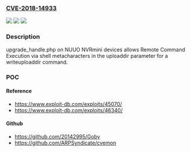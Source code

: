 ### [CVE-2018-14933](https://cve.mitre.org/cgi-bin/cvename.cgi?name=CVE-2018-14933)
![](https://img.shields.io/static/v1?label=Product&message=n%2Fa&color=blue)
![](https://img.shields.io/static/v1?label=Version&message=n%2Fa&color=blue)
![](https://img.shields.io/static/v1?label=Vulnerability&message=n%2Fa&color=brighgreen)

### Description

upgrade_handle.php on NUUO NVRmini devices allows Remote Command Execution via shell metacharacters in the uploaddir parameter for a writeuploaddir command.

### POC

#### Reference
- https://www.exploit-db.com/exploits/45070/
- https://www.exploit-db.com/exploits/46340/

#### Github
- https://github.com/20142995/Goby
- https://github.com/ARPSyndicate/cvemon

